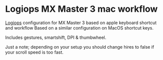 # Logiops MX Master 3 mac workflow
[Logiops](https://github.com/PixlOne/logiops) configuration for MX Master 3 based on apple keyboard shortcut and workflow
Based on a similar configuration on MacOS shortcut keys.

Includes gestures, smartshift, DPI & thumbwheel.

Just a note; depending on your setup you should change hires to false if your scroll speed is too fast.
